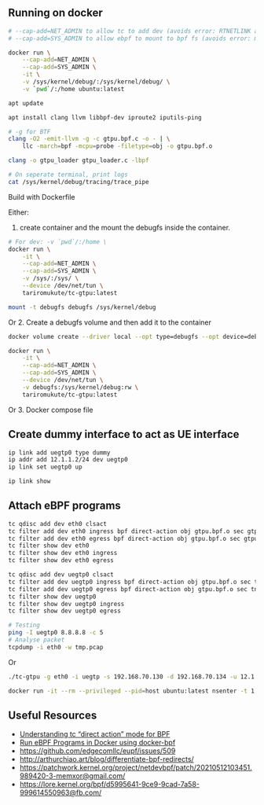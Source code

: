 
## Running on docker

```bash
# --cap-add=NET_ADMIN to allow tc to add dev (avoids error: RTNETLINK answers: Operation not permitted)
# --cap-add=SYS_ADMIN to allow ebpf to mount to bpf fs (avoids error: mount --make-private /sys/fs/bpf failed: Operation not permitted)

docker run \
    --cap-add=NET_ADMIN \
    --cap-add=SYS_ADMIN \
    -it \
    -v /sys/kernel/debug/:/sys/kernel/debug/ \
    -v `pwd`/:/home ubuntu:latest

apt update

apt install clang llvm libbpf-dev iproute2 iputils-ping

# -g for BTF
clang -O2 -emit-llvm -g -c gtpu.bpf.c -o - | \
	llc -march=bpf -mcpu=probe -filetype=obj -o gtpu.bpf.o

clang -o gtpu_loader gtpu_loader.c -lbpf

# On seperate terminal, print logs
cat /sys/kernel/debug/tracing/trace_pipe
```

Build with Dockerfile

Either:
1. create container and the mount the debugfs inside the container.

```bash
# For dev: -v `pwd`/:/home \
docker run \
    -it \
    --cap-add=NET_ADMIN \
    --cap-add=SYS_ADMIN \
    -v /sys/:/sys/ \
    --device /dev/net/tun \
    tariromukute/tc-gtpu:latest

mount -t debugfs debugfs /sys/kernel/debug
```

Or
2. Create a debugfs volume and then add it to the container

```bash
docker volume create --driver local --opt type=debugfs --opt device=debugfs debugfs

docker run \
    -it \
    --cap-add=NET_ADMIN \
    --cap-add=SYS_ADMIN \
    --device /dev/net/tun \
    -v debugfs:/sys/kernel/debug:rw \
    tariromukute/tc-gtpu:latest
```

Or
3. Docker compose file

## Create dummy interface to act as UE interface

```bash
ip link add uegtp0 type dummy
ip addr add 12.1.1.2/24 dev uegtp0
ip link set uegtp0 up

ip link show
```
## Attach eBPF programs

```bash
tc qdisc add dev eth0 clsact
tc filter add dev eth0 ingress bpf direct-action obj gtpu.bpf.o sec gtpu_ingress
tc filter add dev eth0 egress bpf direct-action obj gtpu.bpf.o sec gtpu_egress
tc filter show dev eth0
tc filter show dev eth0 ingress
tc filter show dev eth0 egress

tc qdisc add dev uegtp0 clsact
tc filter add dev uegtp0 ingress bpf direct-action obj gtpu.bpf.o sec tnl_if_ingress
tc filter add dev uegtp0 egress bpf direct-action obj gtpu.bpf.o sec tnl_if_egress
tc filter show dev uegtp0
tc filter show dev uegtp0 ingress
tc filter show dev uegtp0 egress
```

```bash
# Testing
ping -I uegtp0 8.8.8.8 -c 5
# Analyse packet
tcpdump -i eth0 -w tmp.pcap
```

Or

```bash
./tc-gtpu -g eth0 -i uegtp -s 192.168.70.130 -d 192.168.70.134 -u 12.1.1.2 --ul-teid 1234 --dl-teid 1234 -q 9 -n 1 -f /home/tu-gtpu.pcap -vvv
```

```bash
docker run -it --rm --privileged --pid=host ubuntu:latest nsenter -t 1 -m -u -n -i sh -c 'cat /proc/config.gz | gunzip | grep CONFIG_DEBUG_INFO_BTF'
```
## Useful Resources

- [Understanding tc “direct action” mode for BPF](https://qmonnet.github.io/whirl-offload/2020/04/11/tc-bpf-direct-action/)
- [Run eBPF Programs in Docker using docker-bpf](https://hemslo.io/run-ebpf-programs-in-docker-using-docker-bpf/)
- https://github.com/edgecomllc/eupf/issues/509
- http://arthurchiao.art/blog/differentiate-bpf-redirects/
- https://patchwork.kernel.org/project/netdevbpf/patch/20210512103451.989420-3-memxor@gmail.com/
- https://lore.kernel.org/bpf/d5995641-9ce9-9cad-7a58-999614550963@fb.com/

